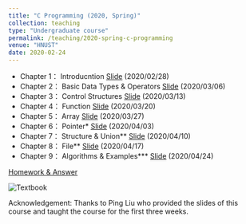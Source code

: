 ```yaml
---
title: "C Programming (2020, Spring)"
collection: teaching
type: "Undergraduate course"
permalink: /teaching/2020-spring-c-programming
venue: "HNUST"
date: 2020-02-24
---
```

* Chapter 1： Introducntion [Slide](http://guoshengkang.github.io/files/Slides_C_Programming/C语言程序设计__第1章.ppt) (2020/02/28)
* Chapter 2： Basic Data Types & Operators [Slide](http://guoshengkang.github.io/files/Slides_C_Programming/C语言程序设计__第2章.ppt) (2020/03/06)
* Chapter 3： Control Structures [Slide](http://guoshengkang.github.io/files/Slides_C_Programming/C语言程序设计__第3章.ppt) (2020/03/13)
* Chapter 4： Function [Slide](http://guoshengkang.github.io/files/Slides_C_Programming/C语言程序设计__第4章.ppt) (2020/03/20)
* Chapter 5： Array [Slide](http://guoshengkang.github.io/files/Slides_C_Programming/C语言程序设计__第5章.ppt) (2020/03/27)
* Chapter 6： Pointer* [Slide](http://guoshengkang.github.io/files/Slides_C_Programming/C语言程序设计__第6章.ppt) (2020/04/03)
* Chapter 7： Structure & Union** [Slide](http://guoshengkang.github.io/files/Slides_C_Programming/C语言程序设计__第7章.ppt) (2020/04/10)
* Chapter 8： File** [Slide](http://guoshengkang.github.io/files/Slides_C_Programming/C语言程序设计__第8章.ppt) (2020/04/17)
* Chapter 9： Algorithms & Examples*** [Slide](http://guoshengkang.github.io/files/Slides_C_Programming/C语言程序设计__第9章.ppt) (2020/04/24)

[Homework & Answer](https://github.com/guoshengkang/guoshengkang.github.io/blob/master/_teaching/2020-spring-c-programming-HW.md)

![Textbook](http://guoshengkang.github.io/files/Slides_C_Programming/教材封面.jpg)

Acknowledgement: Thanks to Ping Liu who provided the slides of this course and 
taught the course for the first three weeks.